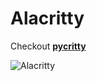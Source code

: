 # Alacritty

Checkout **[pycritty](https://github.com/z4ft0shi/pycritty)**

![Alacritty](./alacritty.png)
